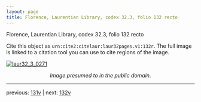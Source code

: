 ```yaml
---
layout: page
title: Florence, Laurentian Library, codex 32.3, folio 132 recto
---
```


Florence, Laurentian Library, codex 32.3, folio 132 recto

Cite this object as `urn:cite2:citelaur:laur32pages.v1:132r`.  The full image is linked to a citation tool you can use to cite regions of the image.

[![laur32_3_0271](http://www.homermultitext.org/iipsrv?IIIF=/project/homer/pyramidal/deepzoom/citelaur/laur32imgs/v1/laur32_3_0271.tif/full/800,/0/default.jpg)](http://www.homermultitext.org/ict2/?urn=urn:cite2:citelaur:laur32imgs.v1:laur32_3_0271) 

<p style="text-align: center; font-style: italic;">Image presumed to in the public domain.</p>

---

previous: [131v](../131v/) | next: [132v](../132v/)